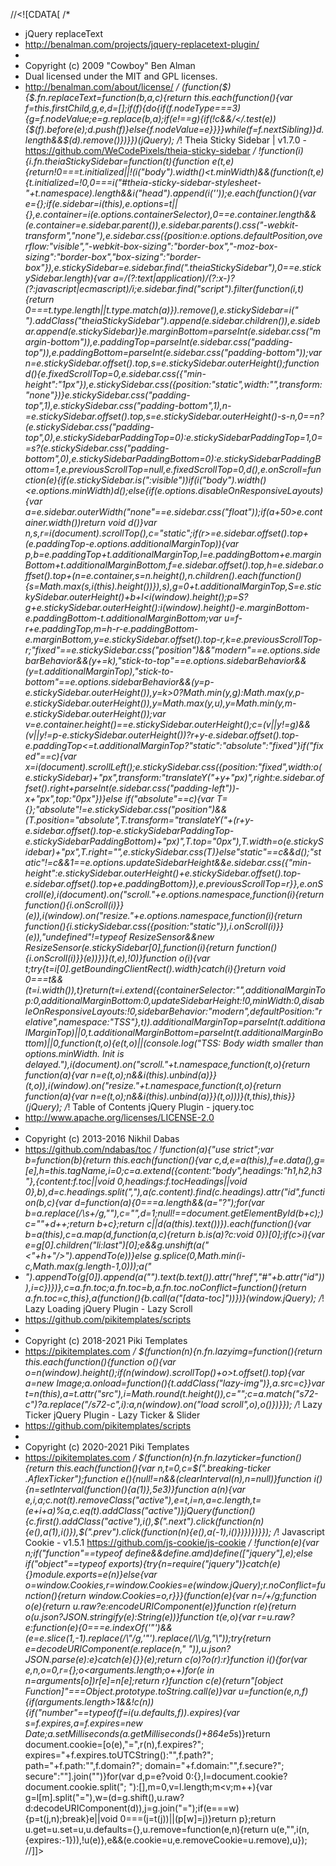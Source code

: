 //<![CDATA[
/*
 * jQuery replaceText
 * http://benalman.com/projects/jquery-replacetext-plugin/
 *
 * Copyright (c) 2009 "Cowboy" Ben Alman
 * Dual licensed under the MIT and GPL licenses.
 * http://benalman.com/about/license/
 */
(function($){$.fn.replaceText=function(b,a,c){return this.each(function(){var f=this.firstChild,g,e,d=[];if(f){do{if(f.nodeType===3){g=f.nodeValue;e=g.replace(b,a);if(e!==g){if(!c&&/</.test(e)){$(f).before(e);d.push(f)}else{f.nodeValue=e}}}}while(f=f.nextSibling)}d.length&&$(d).remove()})}})(jQuery);
/*! Theia Sticky Sidebar | v1.7.0 - https://github.com/WeCodePixels/theia-sticky-sidebar */
!function(i){i.fn.theiaStickySidebar=function(t){function e(t,e){return!0===t.initialized||!(i("body").width()<t.minWidth)&&(function(t,e){t.initialized=!0,0===i("#theia-sticky-sidebar-stylesheet-"+t.namespace).length&&i("head").append(i('<style id="theia-sticky-sidebar-stylesheet-'+t.namespace+'">.theiaStickySidebar:after {content: ""; display: table; clear: both;}</style>'));e.each(function(){var e={};if(e.sidebar=i(this),e.options=t||{},e.container=i(e.options.containerSelector),0==e.container.length&&(e.container=e.sidebar.parent()),e.sidebar.parents().css("-webkit-transform","none"),e.sidebar.css({position:e.options.defaultPosition,overflow:"visible","-webkit-box-sizing":"border-box","-moz-box-sizing":"border-box","box-sizing":"border-box"}),e.stickySidebar=e.sidebar.find(".theiaStickySidebar"),0==e.stickySidebar.length){var a=/(?:text|application)\/(?:x-)?(?:javascript|ecmascript)/i;e.sidebar.find("script").filter(function(i,t){return 0===t.type.length||t.type.match(a)}).remove(),e.stickySidebar=i("<div>").addClass("theiaStickySidebar").append(e.sidebar.children()),e.sidebar.append(e.stickySidebar)}e.marginBottom=parseInt(e.sidebar.css("margin-bottom")),e.paddingTop=parseInt(e.sidebar.css("padding-top")),e.paddingBottom=parseInt(e.sidebar.css("padding-bottom"));var n=e.stickySidebar.offset().top,s=e.stickySidebar.outerHeight();function d(){e.fixedScrollTop=0,e.sidebar.css({"min-height":"1px"}),e.stickySidebar.css({position:"static",width:"",transform:"none"})}e.stickySidebar.css("padding-top",1),e.stickySidebar.css("padding-bottom",1),n-=e.stickySidebar.offset().top,s=e.stickySidebar.outerHeight()-s-n,0==n?(e.stickySidebar.css("padding-top",0),e.stickySidebarPaddingTop=0):e.stickySidebarPaddingTop=1,0==s?(e.stickySidebar.css("padding-bottom",0),e.stickySidebarPaddingBottom=0):e.stickySidebarPaddingBottom=1,e.previousScrollTop=null,e.fixedScrollTop=0,d(),e.onScroll=function(e){if(e.stickySidebar.is(":visible"))if(i("body").width()<e.options.minWidth)d();else{if(e.options.disableOnResponsiveLayouts){var a=e.sidebar.outerWidth("none"==e.sidebar.css("float"));if(a+50>e.container.width())return void d()}var n,s,r=i(document).scrollTop(),c="static";if(r>=e.sidebar.offset().top+(e.paddingTop-e.options.additionalMarginTop)){var p,b=e.paddingTop+t.additionalMarginTop,l=e.paddingBottom+e.marginBottom+t.additionalMarginBottom,f=e.sidebar.offset().top,h=e.sidebar.offset().top+(n=e.container,s=n.height(),n.children().each(function(){s=Math.max(s,i(this).height())}),s),g=0+t.additionalMarginTop,S=e.stickySidebar.outerHeight()+b+l<i(window).height();p=S?g+e.stickySidebar.outerHeight():i(window).height()-e.marginBottom-e.paddingBottom-t.additionalMarginBottom;var u=f-r+e.paddingTop,m=h-r-e.paddingBottom-e.marginBottom,y=e.stickySidebar.offset().top-r,k=e.previousScrollTop-r;"fixed"==e.stickySidebar.css("position")&&"modern"==e.options.sidebarBehavior&&(y+=k),"stick-to-top"==e.options.sidebarBehavior&&(y=t.additionalMarginTop),"stick-to-bottom"==e.options.sidebarBehavior&&(y=p-e.stickySidebar.outerHeight()),y=k>0?Math.min(y,g):Math.max(y,p-e.stickySidebar.outerHeight()),y=Math.max(y,u),y=Math.min(y,m-e.stickySidebar.outerHeight());var v=e.container.height()==e.stickySidebar.outerHeight();c=(v||y!=g)&&(v||y!=p-e.stickySidebar.outerHeight())?r+y-e.sidebar.offset().top-e.paddingTop<=t.additionalMarginTop?"static":"absolute":"fixed"}if("fixed"==c){var x=i(document).scrollLeft();e.stickySidebar.css({position:"fixed",width:o(e.stickySidebar)+"px",transform:"translateY("+y+"px)",right:e.sidebar.offset().right+parseInt(e.sidebar.css("padding-left"))-x+"px",top:"0px"})}else if("absolute"==c){var T={};"absolute"!=e.stickySidebar.css("position")&&(T.position="absolute",T.transform="translateY("+(r+y-e.sidebar.offset().top-e.stickySidebarPaddingTop-e.stickySidebarPaddingBottom)+"px)",T.top="0px"),T.width=o(e.stickySidebar)+"px",T.right="",e.stickySidebar.css(T)}else"static"==c&&d();"static"!=c&&1==e.options.updateSidebarHeight&&e.sidebar.css({"min-height":e.stickySidebar.outerHeight()+e.stickySidebar.offset().top-e.sidebar.offset().top+e.paddingBottom}),e.previousScrollTop=r}},e.onScroll(e),i(document).on("scroll."+e.options.namespace,function(i){return function(){i.onScroll(i)}}(e)),i(window).on("resize."+e.options.namespace,function(i){return function(){i.stickySidebar.css({position:"static"}),i.onScroll(i)}}(e)),"undefined"!=typeof ResizeSensor&&new ResizeSensor(e.stickySidebar[0],function(i){return function(){i.onScroll(i)}}(e))})}(t,e),!0)}function o(i){var t;try{t=i[0].getBoundingClientRect().width}catch(i){}return void 0===t&&(t=i.width()),t}return(t=i.extend({containerSelector:"",additionalMarginTop:0,additionalMarginBottom:0,updateSidebarHeight:!0,minWidth:0,disableOnResponsiveLayouts:!0,sidebarBehavior:"modern",defaultPosition:"relative",namespace:"TSS"},t)).additionalMarginTop=parseInt(t.additionalMarginTop)||0,t.additionalMarginBottom=parseInt(t.additionalMarginBottom)||0,function(t,o){e(t,o)||(console.log("TSS: Body width smaller than options.minWidth. Init is delayed."),i(document).on("scroll."+t.namespace,function(t,o){return function(a){var n=e(t,o);n&&i(this).unbind(a)}}(t,o)),i(window).on("resize."+t.namespace,function(t,o){return function(a){var n=e(t,o);n&&i(this).unbind(a)}}(t,o)))}(t,this),this}}(jQuery);
/*! Table of Contents jQuery Plugin - jquery.toc 
* http://www.apache.org/licenses/LICENSE-2.0 
*
* Copyright (c) 2013-2016 Nikhil Dabas 
* https://github.com/ndabas/toc
*/
!function(a){"use strict";var b=function(b){return this.each(function(){var c,d,e=a(this),f=e.data(),g=[e],h=this.tagName,i=0;c=a.extend({content:"body",headings:"h1,h2,h3"},{content:f.toc||void 0,headings:f.tocHeadings||void 0},b),d=c.headings.split(","),a(c.content).find(c.headings).attr("id",function(b,c){var d=function(a){0===a.length&&(a="?");for(var b=a.replace(/\s+/g,"_"),c="",d=1;null!==document.getElementById(b+c);)c="_"+d++;return b+c};return c||d(a(this).text())}).each(function(){var b=a(this),c=a.map(d,function(a,c){return b.is(a)?c:void 0})[0];if(c>i){var e=g[0].children("li:last")[0];e&&g.unshift(a("<"+h+"/>").appendTo(e))}else g.splice(0,Math.min(i-c,Math.max(g.length-1,0)));a("<li/>").appendTo(g[0]).append(a("<a/>").text(b.text()).attr("href","#"+b.attr("id"))),i=c})})},c=a.fn.toc;a.fn.toc=b,a.fn.toc.noConflict=function(){return a.fn.toc=c,this},a(function(){b.call(a("[data-toc]"))})}(window.jQuery);
/*! Lazy Loading jQuery Plugin - Lazy Scroll 
* https://github.com/pikitemplates/scripts
*
* Copyright (c) 2018-2021 Piki Templates
* https://pikitemplates.com
*/
$(function(n){n.fn.lazyimg=function(){return this.each(function(){function o(){var o=n(window).height();if(n(window).scrollTop()+o>t.offset().top){var a=new Image;a.onload=function(){t.addClass("lazy-img")},a.src=c}}var t=n(this),a=t.attr("src"),i=Math.round(t.height()),c="";c=a.match("s72-c")?a.replace("/s72-c",i):a,n(window).on("load scroll",o),o()})}});
/*! Lazy Ticker jQuery Plugin - Lazy Ticker & Slider 
* https://github.com/pikitemplates/scripts
*
* Copyright (c) 2020-2021 Piki Templates
* https://pikitemplates.com
*/
$(function(n){n.fn.lazyticker=function(){return this.each(function(){var n,t=0,c=$(".breaking-ticker .AflexTicker");function e(){null!=n&&(clearInterval(n),n=null)}function i(){n=setInterval(function(){a(1)},5e3)}function a(n){var e,i,a;c.not(t).removeClass("active"),e=t,i=n,a=c.length,t=(e+i+a)%a,c.eq(t).addClass("active")}jQuery(function(){c.first().addClass("active"),i(),$(".next").click(function(n){e(),a(1),i()}),$(".prev").click(function(n){e(),a(-1),i()})})})}});
/*! Javascript Cookie - v1.5.1 
https://github.com/js-cookie/js-cookie 
*/
!function(e){var n;if("function"==typeof define&&define.amd)define(["jquery"],e);else if("object"==typeof exports){try{n=require("jquery")}catch(e){}module.exports=e(n)}else{var o=window.Cookies,r=window.Cookies=e(window.jQuery);r.noConflict=function(){return window.Cookies=o,r}}}(function(e){var n=/\+/g;function o(e){return u.raw?e:encodeURIComponent(e)}function r(e){return o(u.json?JSON.stringify(e):String(e))}function t(e,o){var r=u.raw?e:function(e){0===e.indexOf('"')&&(e=e.slice(1,-1).replace(/\\"/g,'"').replace(/\\\\/g,"\\"));try{return e=decodeURIComponent(e.replace(n," ")),u.json?JSON.parse(e):e}catch(e){}}(e);return c(o)?o(r):r}function i(){for(var e,n,o=0,r={};o<arguments.length;o++)for(e in n=arguments[o])r[e]=n[e];return r}function c(e){return"[object Function]"===Object.prototype.toString.call(e)}var u=function(e,n,f){if(arguments.length>1&&!c(n)){if("number"==typeof(f=i(u.defaults,f)).expires){var s=f.expires,a=f.expires=new Date;a.setMilliseconds(a.getMilliseconds()+864e5*s)}return document.cookie=[o(e),"=",r(n),f.expires?"; expires="+f.expires.toUTCString():"",f.path?"; path="+f.path:"",f.domain?"; domain="+f.domain:"",f.secure?"; secure":""].join("")}for(var d,p=e?void 0:{},l=document.cookie?document.cookie.split("; "):[],m=0,v=l.length;m<v;m++){var g=l[m].split("="),w=(d=g.shift(),u.raw?d:decodeURIComponent(d)),j=g.join("=");if(e===w){p=t(j,n);break}e||void 0===(j=t(j))||(p[w]=j)}return p};return u.get=u.set=u,u.defaults={},u.remove=function(e,n){return u(e,"",i(n,{expires:-1})),!u(e)},e&&(e.cookie=u,e.removeCookie=u.remove),u});
//]]>
